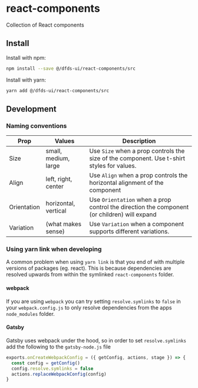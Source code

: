 # <b>react-components</b>

Collection of React components

## <b>Install</b>

Install with npm:

```bash
npm install --save @/dfds-ui/react-components/src
```

Install with yarn:

```bash
yarn add @/dfds-ui/react-components/src
```

## <b>Development</b>

### <b>Naming conventions</b>

| Prop        | Values               | Description                                                                                 |
| ----------- | -------------------- | ------------------------------------------------------------------------------------------- |
| Size        | small, medium, large | Use `Size` when a prop controls the size of the component. Use t-shirt styles for values.   |
| Align       | left, right, center  | Use `Align` when a prop controls the horizontal alignment of the component                  |
| Orientation | horizontal, vertical | Use `Orientation` when a prop control the direction the component (or children) will expand |
| Variation   | (what makes sense)   | Use `Variation` when a component supports different variations.                             |

### <b>Using yarn link when developing</b>

A common problem when using `yarn link` is that you end of with multiple versions of packages (eg. react). This is
because dependencies are resolved upwards from within the symlinked `react-components` folder.

#### <b>webpack</b>

If you are using `webpack` you can try setting `resolve.symlinks` to `false` in your `webpack.config.js` to only resolve
dependencies from the apps `node_modules` folder.

#### <b>Gatsby</b>

Gatsby uses webpack under the hood, so in order to set `resolve.symlinks` add the following to the `gatsby-node.js` file

```js
exports.onCreateWebpackConfig = ({ getConfig, actions, stage }) => {
  const config = getConfig()
  config.resolve.symlinks = false
  actions.replaceWebpackConfig(config)
}
```
